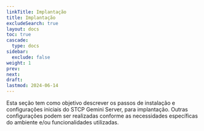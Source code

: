 ```yaml
---
linkTitle: Implantação
title: Implantação
excludeSearch: true
layout: docs
toc: true
cascade:
  type: docs
sidebar:
  exclude: false
weight: 1
prev:
next:
draft:
lastmod: 2024-06-14
---
```

Esta seção tem como objetivo descrever os passos de instalação e configurações iniciais do STCP Gemini Server, para implantação. Outras configurações podem ser realizadas conforme as necessidades específicas do ambiente e/ou funcionalidades utilizadas.


